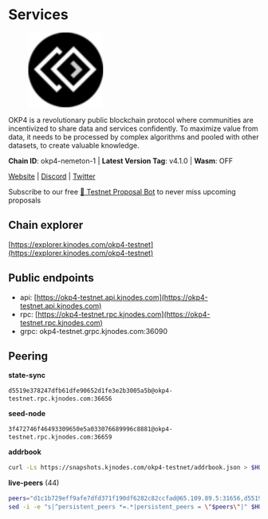 # Services

<figure><img src="https://raw.githubusercontent.com/kj89/cosmos-images/main/logos/okp4.png" width="150" alt=""><figcaption></figcaption></figure>

OKP4 is a revolutionary public blockchain protocol where communities are incentivized to  share data and services confidently. To maximize value from data, it needs to be processed  by complex algorithms and pooled with other datasets, to create valuable knowledge.

**Chain ID**: okp4-nemeton-1 | **Latest Version Tag**: v4.1.0 | **Wasm**: OFF

[Website](https://okp4.network) | [Discord](https://discord.gg/okp4) | [Twitter](https://twitter.com/OKP4_Protocol)



Subscribe to our free [🤖 Testnet Proposal Bot](https://t.me/kjnodes_testnet_proposal_bot) to never miss upcoming proposals


## Chain explorer
[https://explorer.kjnodes.com/okp4-testnet](https://explorer.kjnodes.com/okp4-testnet)

## Public endpoints

* api: [https://okp4-testnet.api.kjnodes.com](https://okp4-testnet.api.kjnodes.com)
* rpc: [https://okp4-testnet.rpc.kjnodes.com](https://okp4-testnet.rpc.kjnodes.com)
* grpc: okp4-testnet.grpc.kjnodes.com:36090

## Peering

**state-sync**

```text
d5519e378247dfb61dfe90652d1fe3e2b3005a5b@okp4-testnet.rpc.kjnodes.com:36656
```

**seed-node**

```text
3f472746f46493309650e5a033076689996c8881@okp4-testnet.rpc.kjnodes.com:36659
```

**addrbook**
```bash
curl -Ls https://snapshots.kjnodes.com/okp4-testnet/addrbook.json > $HOME/.okp4d/config/addrbook.json
```

**live-peers** (44)
```bash
peers="d1c1b729eff9afe7dfd371f190df6282c82ccfad@65.109.89.5:31656,d5519e378247dfb61dfe90652d1fe3e2b3005a5b@65.109.68.190:36656,99f6675049e22a0216af0e2447e7a4c5021874cd@142.132.132.200:28656,874373b78d2cd50e716aa464bf407581d9305655@94.250.201.130:27656,ead118d7cbe51cbabf5a77b69db7255512f41023@88.208.34.134:60656,d132ad0c5b2afd0eab2d87351eeda46dc9d69312@46.228.205.200:26656,8028015d1c6828a0b734f3b108f0853b0e19305e@157.90.176.184:26656,7dfc61d3ac9f6da7fa9f4893bc0ffa17ef8006e6@185.111.159.139:36656,6a66a38bdd5895ec6f1ce18b3430860a30e18e02@142.132.149.118:26656,b0b56d944cf1cc569a1e77e0923e075bad94d755@141.95.145.41:28656,eef77b5ae1c37f3e5809ff928c329dde906be388@65.108.133.73:21656,e755eb8016c2f6f5303b2f8d503d9126d235e80f@138.201.35.56:26656,5c2a752c9b1952dbed075c56c600c3a79b58c395@95.214.55.232:26996,42fbb917fca6787bc3ab774865f4bb1ef950f114@65.108.226.26:30656,f0818bc351ad0d5eddb55f52ba22a2121d5c62c9@5.9.69.107:26656,8cdeb85dada114c959c36bb59ce258c65ae3a09c@88.198.242.163:36656,be9841ace1d71a4c7681918ee39f5e00d8e96a82@213.239.216.252:36656,ba469aac96159dbb49844406423180618d267007@65.108.120.21:26113,9392c27a9a561c31e7a920dc6f577d663c473ef8@154.12.225.88:26656,d1a0ff9bd7ea1ebd06bc7158f3523f5e557328be@163.172.135.127:26656,854cc8b83a48ba4394c1940b57d0f42ec013e033@38.242.251.204:26656,c6abcdff7b29159bf5be14f43c8e877648136468@51.159.2.19:23098,8bccab4596e8bc162763bad6597d43523e6c32f8@104.194.8.68:26656,8527f34bd6e542304809386896997d12d80e5e0e@65.108.237.232:29656,643988550263605405a7968c38fd11653bf75cd0@38.242.252.104:26656,8a7605d8ae4338de5b7a0d5c70244ce05e377630@85.10.200.221:26656,74349a1cb9479b291866debe2042de8a2e88b850@65.108.233.109:17656,9d1482bc31fb4578a5c7f7f65c4e0aaf2dfc2336@213.239.215.77:36656,e6bc1bcddce8077ee769c4b2c24e3ec93191721f@103.190.37.10:26656,307fb25cd6998d0d5bd1d947571f6043c6bb4069@65.109.31.114:2280,d4305fcb7b20dc96481a6ae6ae84f281f3413a4e@65.109.37.58:13656,2f6d5a319ebee0201dff4a0e3b7526d0863a4d32@65.109.85.225:6070,f7fb0f3248e4aed14e89bc4967d48c66b72e6f62@135.181.147.169:26656,77324cc79d15d8bef4cc7462395062d73f51ad62@65.109.38.208:46656,78d923333e39e747c6a7fbfcc822ec6279990556@91.211.251.232:28656,54585c522153eade8cf2ae2cfe02144d5ac9beeb@75.119.155.249:26656,1f4fa23210cc1d086a928a3c6de7c24f6c8f17ba@202.61.226.120:16656,8633177b18f9031b84beb690293d20dce1d0c20e@121.78.247.252:35656,44c4ad482cf8f1d9e7e18968da78bd0349fe853e@5.78.54.193:26656,82bb185819e5cf2bb6a9896447672efca27f28cb@65.109.15.202:26656,f7e481df45bfbe62ea0553f5f6da34eaf4f688c3@194.34.232.225:26656,fe8bd9375c43a7cc6ef27e62d56af341a62e67c9@95.217.202.49:30656,15fdc722cd49ef7676205b6ad3120a84728d948c@65.108.225.158:17656,9755cab2585a2794453a5b396ef13b893393366f@65.108.212.224:46673"
sed -i -e "s|^persistent_peers *=.*|persistent_peers = \"$peers\"|" $HOME/.okp4d/config/config.toml
```
